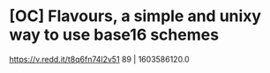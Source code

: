 # [OC] Flavours, a simple and unixy way to use base16 schemes
https://v.redd.it/t8q6fn74l2v51
89 | 1603586120.0

